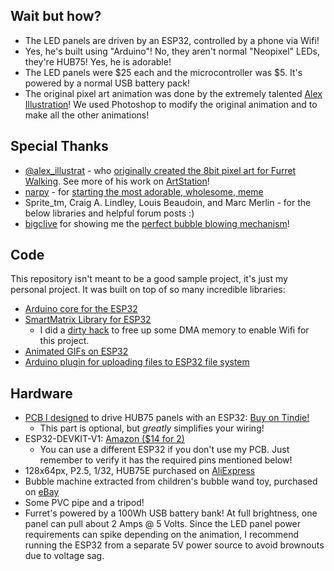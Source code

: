 ## Wait but how?
* The LED panels are driven by an ESP32, controlled by a phone via Wifi!
* Yes, he's built using "Arduino"! No, they aren't normal "Neopixel" LEDs, they're HUB75!  Yes, he is adorable!
* The LED panels were $25 each and the microcontroller was $5. It's powered by a normal USB battery pack!
* The original pixel art animation was done by the extremely talented [Alex Illustration](https://www.artstation.com/alexillustration)! We used Photoshop to modify the original animation and to make all the other animations!

## Special Thanks
* [@alex_illustrat](https://twitter.com/alex_illustrat) - who [originally created the 8bit pixel art for Furret Walking](https://www.youtube.com/watch?v=ylnLUMmBNKc). See more of his work on [ArtStation](https://alexillustration.artstation.com/)!
* [narpy](https://www.youtube.com/channel/UCKYFHftFxQOJghmrEaK32sg) - for [starting the most adorable, wholesome, meme](https://www.youtube.com/watch?v=JVHybsJbTFY)
* Sprite_tm, Craig A. Lindley, Louis Beaudoin, and Marc Merlin - for the below libraries and helpful forum posts :)
* [bigclive](https://www.youtube.com/channel/UCtM5z2gkrGRuWd0JQMx76qA) for showing me the [perfect bubble blowing mechanism](https://www.youtube.com/watch?v=BvQtl3ciGcA)!

## Code
This repository isn't meant to be a good sample project, it's just my personal project. It was built on top of so many incredible libraries:
* [Arduino core for the ESP32](https://github.com/espressif/arduino-esp32)
* [SmartMatrix Library for ESP32](https://github.com/pixelmatix/SmartMatrix/tree/teensylc)
  * I did a [dirty hack](https://github.com/rorosaurus/SmartMatrix/commit/c46fe8d7be686caaaa3b7198bc4b7b24c6114df8) to free up some DMA memory to enable Wifi for this project.
* [Animated GIFs on ESP32](https://github.com/marcmerlin/AnimatedGIFs)
* [Arduino plugin for uploading files to ESP32 file system](https://github.com/me-no-dev/arduino-esp32fs-plugin)

## Hardware
* [PCB I designed](https://github.com/rorosaurus/esp32-hub75-driver) to drive HUB75 panels with an ESP32: [Buy on Tindie!](https://www.tindie.com/products/18357/)
  * This part is optional, but *greatly* simplifies your wiring!
* ESP32-DEVKIT-V1: [Amazon ($14 for 2)](https://smile.amazon.com/gp/product/B07Q576VWZ/)
  * You can use a different ESP32 if you don't use my PCB. Just remember to verify it has the required pins mentioned below!
* 128x64px, P2.5, 1/32, HUB75E purchased on [AliExpress](https://www.aliexpress.com/item/32972741517.html?spm=a2g0s.12269583.0.0.48e74198VArDtK)
* Bubble machine extracted from children's bubble wand toy, purchased on [eBay](https://www.ebay.com/itm/332880742452)
* Some PVC pipe and a tripod!
* Furret's powered by a 100Wh USB battery bank! At full brightness, one panel can pull about 2 Amps @ 5 Volts. Since the LED panel power requirements can spike depending on the animation, I recommend running the ESP32 from a separate 5V power source to avoid brownouts due to voltage sag.
